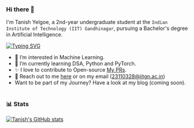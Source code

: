 ### Hi there 👋
I'm Tanish Yelgoe, a 2nd-year undergraduate student at the `Indian Institute of Technology (IIT) Gandhinagar`, pursuing a Bachelor's degree in Artificial Intelligence. 

<!-- A colorful and eye-catching Typing SVG for your GitHub README -->
<a href="https://git.io/typing-svg">
<img src="https://readme-typing-svg.demolab.com?font=Fira+Code&weight=700&size=35&duration=3500&pause=2000&color=006ee6&background=FFFFFF&center=true&vCenter=true&width=500&lines=Hi!+I+am+Tanish+Yelgoe" alt="Typing SVG" />
</a>


- 🧐 I’m interested in Machine Learning.
- 🌱 I’m currently learning DSA, Python and PyTorch.
- ✨ I love to contribute to Open-source [My PRs](https://github.com/pulls?q=is%3Apr+author%3Atanishy7777+archived%3Afalse+is%3Amerged).
- 📧 Reach out to me [here](https://www.linkedin.com/in/tanish-yelgoe-a04a57291/) or on my email (23110328@iitgn.ac.in)
- Want to be part of my Journey? Have a look at my blog (coming soon).


#

### 📊 Stats
[![Tanish's GitHub stats](https://github-readme-stats.vercel.app/api?username=tanishy7777)](https://github.com/tanishy7777/github-readme-stats)

<!--
**tanishy7777/tanishy7777** is a ✨ _special_ ✨ repository because its `README.md` (this file) appears on your GitHub profile.

Here are some ideas to get you started:

- 🔭 I’m currently working on ...
- 🌱 I’m currently learning ...
- 👯 I’m looking to collaborate on ...
- 🤔 I’m looking for help with ...
- 💬 Ask me about ...
- 📫 How to reach me: ...
- 😄 Pronouns: ...
- ⚡ Fun fact: ...
-->
